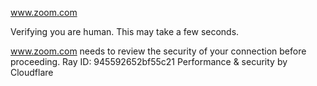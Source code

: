 www.zoom.com

Verifying you are human. This may take a few seconds.

www.zoom.com needs to review the security of your connection before proceeding.
Ray ID: 945592652bf55c21
Performance & security by Cloudflare
